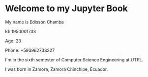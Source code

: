 # Welcome to my Jupyter Book

My name is Edisson Chamba

Id: 1950001733

Age: 23

Phone: +593962733227

I'm in the sixth semester of Computer Science Engineering at UTPL.

I was born in Zamora, Zamora Chinchipe, Ecuador.
